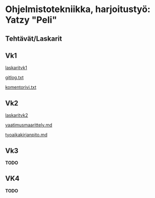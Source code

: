 # Ohjelmistotekniikka, harjoitustyö: Yatzy "Peli"

## Tehtävät/Laskarit

## Vk1

[laskaritvk1](https://github.com/JuusoSaavalainen/ot-harjoitusty-/tree/main/laskarit/viikko1)

[gitlog.txt](https://github.com/JuusoSaavalainen/ot-harjoitusty-/blob/main/laskarit/viikko1/gitlog.txt)

[komentorivi.txt](https://github.com/JuusoSaavalainen/ot-harjoitusty-/blob/main/laskarit/viikko1/komentorivi.txt)

## Vk2
[laskaritvk2](https://github.com/JuusoSaavalainen/ot-harjoitusty-/tree/main/laskarit/viikko2)

[vaatimusmaarittely.md](https://github.com/JuusoSaavalainen/ot-harjoitusty-/blob/main/dokumentaatio/vaatimusmaarittely.md)

[tyoaikakirjanpito.md](https://github.com/JuusoSaavalainen/ot-harjoitusty-/blob/main/dokumentaatio/tyoaikakirjanpito.md)

## Vk3

**TODO**

## VK4

**TODO**

